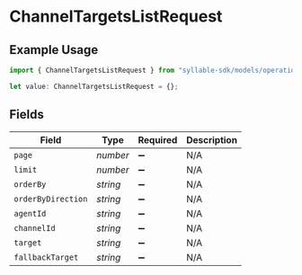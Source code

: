 # ChannelTargetsListRequest

## Example Usage

```typescript
import { ChannelTargetsListRequest } from "syllable-sdk/models/operations";

let value: ChannelTargetsListRequest = {};
```

## Fields

| Field              | Type               | Required           | Description        |
| ------------------ | ------------------ | ------------------ | ------------------ |
| `page`             | *number*           | :heavy_minus_sign: | N/A                |
| `limit`            | *number*           | :heavy_minus_sign: | N/A                |
| `orderBy`          | *string*           | :heavy_minus_sign: | N/A                |
| `orderByDirection` | *string*           | :heavy_minus_sign: | N/A                |
| `agentId`          | *string*           | :heavy_minus_sign: | N/A                |
| `channelId`        | *string*           | :heavy_minus_sign: | N/A                |
| `target`           | *string*           | :heavy_minus_sign: | N/A                |
| `fallbackTarget`   | *string*           | :heavy_minus_sign: | N/A                |